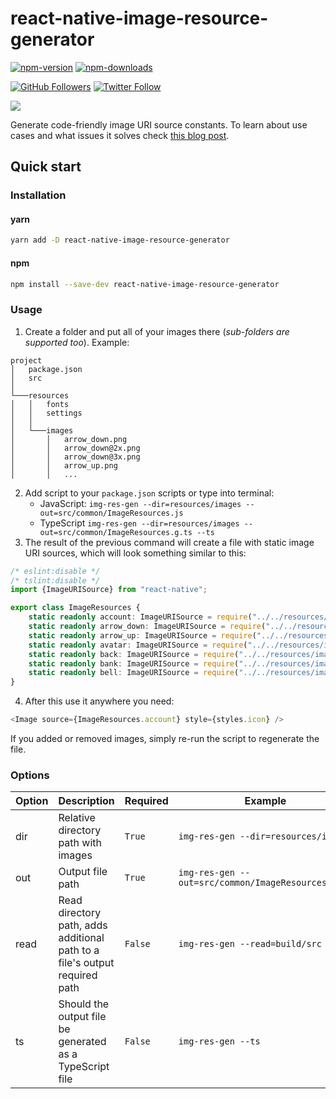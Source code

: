 # react-native-image-resource-generator

[![npm-version](https://img.shields.io/npm/v/react-native-image-resource-generator)](https://www.npmjs.com/package/react-native-image-resource-generator)
[![npm-downloads](https://img.shields.io/npm/dt/react-native-image-resource-generator)](https://www.npmjs.com/package/react-native-image-resource-generator)

[![GitHub Followers](https://img.shields.io/github/followers/svbutko?label=Follow%20%40svbutko&style=social)](https://github.com/svbutko)
[![Twitter Follow](https://img.shields.io/twitter/follow/svbutko?label=Follow%20%40svbutko&style=social)](https://twitter.com/svbutko)

<a href="https://www.buymeacoffee.com/svbutko"><img src="https://img.buymeacoffee.com/button-api/?text=Buy me a coffee&emoji=&slug=svbutko&button_colour=FFDD00&font_colour=000000&font_family=Cookie&outline_colour=000000&coffee_colour=ffffff"></a>

Generate code-friendly image URI source constants.
To learn about use cases and what issues it solves check [this blog post](https://dev.to/svbutko/react-native-image-resource-generator-m14).

## Quick start

### Installation

#### yarn

```sh
yarn add -D react-native-image-resource-generator
```

#### npm

```sh
npm install --save-dev react-native-image-resource-generator
```

### Usage

1. Create a folder and put all of your images there (_sub-folders are supported too_). Example:
```
project
│   package.json
│   src  
│
└───resources
│   │   fonts
│   │   settings
│   │
│   └───images
│       │   arrow_down.png
│       │   arrow_down@2x.png
│       │   arrow_down@3x.png
│       │   arrow_up.png
│       │   ...
```
2. Add script to your `package.json` scripts or type into terminal:
   * JavaScript: ```img-res-gen --dir=resources/images --out=src/common/ImageResources.js```
   * TypeScript ```img-res-gen --dir=resources/images --out=src/common/ImageResources.g.ts --ts```
3. The result of the previous command will create a file with static image URI sources, which will look something similar to this:
```typescript
/* eslint:disable */
/* tslint:disable */
import {ImageURISource} from "react-native";

export class ImageResources {
    static readonly account: ImageURISource = require("../../resources/images/account.png");
    static readonly arrow_down: ImageURISource = require("../../resources/images/arrow_down.png");
    static readonly arrow_up: ImageURISource = require("../../resources/images/arrow_up.png");
    static readonly avatar: ImageURISource = require("../../resources/images/avatar.png");
    static readonly back: ImageURISource = require("../../resources/images/back.png");
    static readonly bank: ImageURISource = require("../../resources/images/bank.png");
    static readonly bell: ImageURISource = require("../../resources/images/bell.png");
}
```
4. After this use it anywhere you need:
```typescript jsx
<Image source={ImageResources.account} style={styles.icon} />
```

If you added or removed images, simply re-run the script to regenerate the file.

### Options

| Option        | Description                                                                 | Required | Example
|---------------|-----------------------------------------------------------------------------|----------|---------------------------------------
| dir           | Relative directory path with images                                         | `True`   | `img-res-gen --dir=resources/images`
| out           | Output file path                                                            | `True`   | `img-res-gen --out=src/common/ImageResources.g.ts`
| read          | Read directory path, adds additional path to a file's output required path  | `False`  | `img-res-gen --read=build/src`
| ts            | Should the output file be generated as a TypeScript file                    | `False`  | `img-res-gen --ts`



